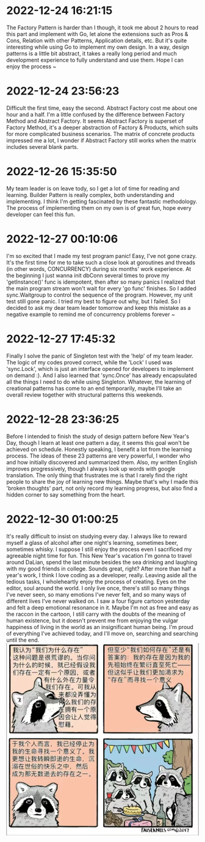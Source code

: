 # 2022-12-24 16:21:15
The Factory Pattern is harder than I though, it took me about 2 hours to read this part and implement with Go, let alone the extensions such as Pros & Cons, Relation with other Patterns, Application details, etc. But it's quite interesting while using Go to implement my own design. In a way, design patterns is a little bit abstract, it takes a really long period and much development experience to fully understand and use them. Hope I can enjoy the process ~

# 2022-12-24 23:56:23
Difficult the first time, easy the second. Abstract Factory cost me about one hour and a half. I'm a little confused by the difference between Factory Method and Abstract Factory. It seems Abstract Factory is superset of Factory Method, it's a deeper abstraction of Factory & Products, which suits for more complicated business scenarios. The matrix of concrete products impressed me a lot, I wonder if Abstract Factory still works when the matrix includes several blank parts.

# 2022-12-26 15:35:50
My team leader is on leave tody, so I get a lot of time for reading and learning. Builder Pattern is really complex, both understanding and implementing. I think I'm getting fascinated by these fantastic methodology. The process of implementing them on my own is of great fun, hope every developer can feel this fun.

# 2022-12-27 00:10:06
I'm so excited that I made my test program panic! Easy, I've not gone crazy. It's the first time for me to take such a close look at goroutines and threads (in other words, CONCURRENCY) during six months' work experience. At the beginning I just wanna init dbConn several times to prove my 'getInstance()' func is idempotent, then after so many panics I realized that the main program stream won't wait for every 'go func' finishes. So I added sync.Waitgroup to control the sequence of the program. However, my unit test still gone panic. I tried my best to figure out why, but I failed. So I decided to ask my dear team leader tomorrow and keep this mistake as a negative example to remind me of concurrency problems forever ~

# 2022-12-27 17:45:32
Finally I solve the panic of Singleton test with the 'help' of my team leader. The logic of my codes proved correct, while the 'Lock' I used was 'sync.Lock', which is just an interface opened for developers to implement on demand :). And I also learned that 'sync.Once' has already encapsulated all the things I need to do while using Singleton. Whatever, the learning of creational patterns has come to an end temporarily, maybe I'll take an overall review together with structural patterns this weekends. 

# 2022-12-28 23:36:25
Before I intended to finish the study of design pattern before New Year's Day, though I learn at least one pattern a day, it seems this goal won't be achieved on schedule. Honestly speaking, I benefit a lot from the learning process. The ideas of these 23 patterns are very powerful, I wonder who and how initially discovered and summarized them. Also, my written English improves progressively, though I always look up words with google translation. The only thing that frustrates me is that I rarely find the right people to share the joy of learning new things. Maybe that's why I made this 'broken thoughts' part, not only record my learning progress, but also find a hidden corner to say something from the heart.

# 2022-12-30 01:00:25
It's really difficult to insist on studying every day. I always like to reward myself a glass of alcohol after one night's learning, sometimes beer, sometimes whisky. I suppose I still enjoy the process even I sacrificed my agreeable night time for fun. This New Year's vacation I'm gonna to travel around DaLian, spend the last minute besides the sea drinking and laughing with my good friends in college. Sounds great, right? After more than half a year's work, I think I love coding as a developer, really. Leaving aside all the tedious tasks, I wholeheartly enjoy the process of creating. Eyes on the editor, soul around the world. I only live once, there's still so many things I've never seen, so many emotions I've never felt, and so many ways of different lives I've never walked on. I saw a four figure cartoon yesterday and felt a deep emotional resonance in it. Maybe I'm not as free and easy as the raccon in the cartoon, I still carry with the doubts of the meaning of human existence, but it doesn't prevent me from enjoying the vulgar happiness of living in the world as an insignificant human being. I'm proud of everything I've achieved today, and I'll move on, searching and searching until the end.
![avatar](raccon.jpg)